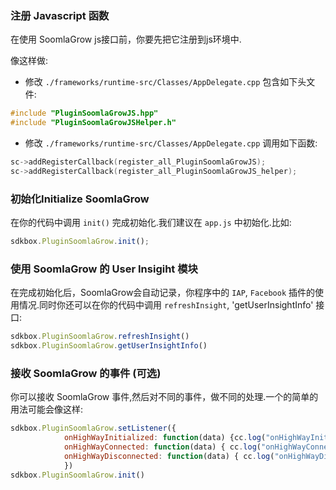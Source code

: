### 注册 Javascript 函数
在使用 SoomlaGrow js接口前，你要先把它注册到js环境中.

像这样做:
* 修改 `./frameworks/runtime-src/Classes/AppDelegate.cpp` 包含如下头文件:
```cpp
#include "PluginSoomlaGrowJS.hpp"
#include "PluginSoomlaGrowJSHelper.h"
```

* 修改 `./frameworks/runtime-src/Classes/AppDelegate.cpp` 调用如下函数:
```cpp
sc->addRegisterCallback(register_all_PluginSoomlaGrowJS);
sc->addRegisterCallback(register_all_PluginSoomlaGrowJS_helper);
```

### 初始化Initialize SoomlaGrow
在你的代码中调用 `init()` 完成初始化.我们建议在 `app.js` 中初始化.比如:
```javascript
sdkbox.PluginSoomlaGrow.init();
```

### 使用 SoomlaGrow 的 User Insigiht 模块
在完成初始化后，SoomlaGrow会自动记录，你程序中的 `IAP`, `Facebook` 插件的使用情况.同时你还可以在你的代码中调用 `refreshInsight`, 'getUserInsightInfo' 接口:
```javascript
sdkbox.PluginSoomlaGrow.refreshInsight()
sdkbox.PluginSoomlaGrow.getUserInsightInfo()
```

### 接收 SoomlaGrow 的事件 (可选)
你可以接收 SoomlaGrow 事件,然后对不同的事件，做不同的处理.一个的简单的用法可能会像这样:
```javascript
sdkbox.PluginSoomlaGrow.setListener({
            onHighWayInitialized: function(data) {cc.log("onHighWayInitialized")},
            onHighWayConnected: function(data) { cc.log("onHighWayConnected") },
            onHighWayDisconnected: function(data) { cc.log("onHighWayDisconnected") }
            })
sdkbox.PluginSoomlaGrow.init()
```
